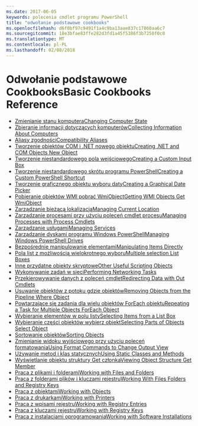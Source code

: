```yaml
---
ms.date: 2017-06-05
keywords: polecenia cmdlet programu PowerShell
title: "odwołanie podstawowe cookbooks"
ms.openlocfilehash: d6f0bf97c9491f1a4c9ba13aae837c17860aa6c7
ms.sourcegitcommit: 18e3bfae83ffe282d3fd1a45f5386f3b7250f0c0
ms.translationtype: MT
ms.contentlocale: pl-PL
ms.lasthandoff: 02/08/2018
---
```

# <a name="basic-cookbooks-reference"></a><span data-ttu-id="623fb-103">Odwołanie podstawowe Cookbooks</span><span class="sxs-lookup"><span data-stu-id="623fb-103">Basic Cookbooks Reference</span></span>

- [<span data-ttu-id="623fb-104">Zmienianie stanu komputera</span><span class="sxs-lookup"><span data-stu-id="623fb-104">Changing Computer State</span></span>](Changing-Computer-State.md)
- [<span data-ttu-id="623fb-105">Zbieranie informacji dotyczących komputerów</span><span class="sxs-lookup"><span data-stu-id="623fb-105">Collecting Information About Computers</span></span>](Collecting-Information-About-Computers.md)
- [<span data-ttu-id="623fb-106">Aliasy zgodności</span><span class="sxs-lookup"><span data-stu-id="623fb-106">Compatibility Aliases</span></span>](Appendix-1---Compatibility-Aliases.md)
- [<span data-ttu-id="623fb-107">Tworzenie obiektów COM i .NET nowego obiektu</span><span class="sxs-lookup"><span data-stu-id="623fb-107">Creating .NET and COM Objects  New Object </span></span>](Creating-.NET-and-COM-Objects--New-Object-.md)
- [<span data-ttu-id="623fb-108">Tworzenie niestandardowego pola wejściowego</span><span class="sxs-lookup"><span data-stu-id="623fb-108">Creating a Custom Input Box</span></span>](Creating-a-Custom-Input-Box.md)
- [<span data-ttu-id="623fb-109">Tworzenie niestandardowego skrótu programu PowerShell</span><span class="sxs-lookup"><span data-stu-id="623fb-109">Creating a Custom PowerShell Shortcut</span></span>](Appendix-2---Creating-a-Custom-PowerShell-Shortcut.md)
- [<span data-ttu-id="623fb-110">Tworzenie graficznego obiektu wyboru daty</span><span class="sxs-lookup"><span data-stu-id="623fb-110">Creating a Graphical Date Picker</span></span>](Creating-a-Graphical-Date-Picker.md)
- [<span data-ttu-id="623fb-111">Pobieranie obiektów WMI pobrać WmiObject</span><span class="sxs-lookup"><span data-stu-id="623fb-111">Getting WMI Objects  Get WmiObject </span></span>](Getting-WMI-Objects--Get-WmiObject-.md)
- [<span data-ttu-id="623fb-112">Zarządzanie bieżącą lokalizacją</span><span class="sxs-lookup"><span data-stu-id="623fb-112">Managing Current Location</span></span>](Managing-Current-Location.md)
- [<span data-ttu-id="623fb-113">Zarządzanie procesami przy użyciu poleceń cmdlet procesu</span><span class="sxs-lookup"><span data-stu-id="623fb-113">Managing Processes with Process Cmdlets</span></span>](Managing-Processes-with-Process-Cmdlets.md)
- [<span data-ttu-id="623fb-114">Zarządzanie usługami</span><span class="sxs-lookup"><span data-stu-id="623fb-114">Managing Services</span></span>](Managing-Services.md)
- [<span data-ttu-id="623fb-115">Zarządzanie dyskami programu Windows PowerShell</span><span class="sxs-lookup"><span data-stu-id="623fb-115">Managing Windows PowerShell Drives</span></span>](Managing-Windows-PowerShell-Drives.md)
- [<span data-ttu-id="623fb-116">Bezpośrednie manipulowanie elementami</span><span class="sxs-lookup"><span data-stu-id="623fb-116">Manipulating Items Directly</span></span>](Manipulating-Items-Directly.md)
- [<span data-ttu-id="623fb-117">Pola list z możliwością wielokrotnego wyboru</span><span class="sxs-lookup"><span data-stu-id="623fb-117">Multiple selection List Boxes</span></span>](Multiple-selection-List-Boxes.md)
- [<span data-ttu-id="623fb-118">Inne przydatne obiekty skryptowe</span><span class="sxs-lookup"><span data-stu-id="623fb-118">Other Useful Scripting Objects</span></span>](Other-Useful-Scripting-Objects.md)
- [<span data-ttu-id="623fb-119">Wykonywanie zadań w sieci</span><span class="sxs-lookup"><span data-stu-id="623fb-119">Performing Networking Tasks</span></span>](Performing-Networking-Tasks.md)
- [<span data-ttu-id="623fb-120">Przekierowywanie danych z poleceń cmdlet</span><span class="sxs-lookup"><span data-stu-id="623fb-120">Redirecting Data with Out   Cmdlets</span></span>](Redirecting-Data-with-Out---Cmdlets.md)
- [<span data-ttu-id="623fb-121">Usuwanie obiektów z potoku gdzie obiektów</span><span class="sxs-lookup"><span data-stu-id="623fb-121">Removing Objects from the Pipeline  Where Object </span></span>](Removing-Objects-from-the-Pipeline--Where-Object-.md)
- [<span data-ttu-id="623fb-122">Powtarzające się zadania dla wielu obiektów ForEach obiektu</span><span class="sxs-lookup"><span data-stu-id="623fb-122">Repeating a Task for Multiple Objects  ForEach Object </span></span>](Repeating-a-Task-for-Multiple-Objects--ForEach-Object-.md)
- [<span data-ttu-id="623fb-123">Wybieranie elementów w polu listy</span><span class="sxs-lookup"><span data-stu-id="623fb-123">Selecting Items from a List Box</span></span>](Selecting-Items-from-a-List-Box.md)
- [<span data-ttu-id="623fb-124">Wybieranie części obiektów wybierz obiekt</span><span class="sxs-lookup"><span data-stu-id="623fb-124">Selecting Parts of Objects  Select Object </span></span>](Selecting-Parts-of-Objects--Select-Object-.md)
- [<span data-ttu-id="623fb-125">Sortowanie obiektów</span><span class="sxs-lookup"><span data-stu-id="623fb-125">Sorting Objects</span></span>](Sorting-Objects.md)
- [<span data-ttu-id="623fb-126">Zmienianie widoku wyjściowego przy użyciu poleceń formatowania</span><span class="sxs-lookup"><span data-stu-id="623fb-126">Using Format Commands to Change Output View</span></span>](Using-Format-Commands-to-Change-Output-View.md)
- [<span data-ttu-id="623fb-127">Używanie metod i klas statycznych</span><span class="sxs-lookup"><span data-stu-id="623fb-127">Using Static Classes and Methods</span></span>](Using-Static-Classes-and-Methods.md)
- [<span data-ttu-id="623fb-128">Wyświetlanie obiektu struktury Get członka</span><span class="sxs-lookup"><span data-stu-id="623fb-128">Viewing Object Structure  Get Member </span></span>](Viewing-Object-Structure--Get-Member-.md)
- [<span data-ttu-id="623fb-129">Praca z plikami i folderami</span><span class="sxs-lookup"><span data-stu-id="623fb-129">Working with Files and Folders</span></span>](Working-with-Files-and-Folders.md)
- [<span data-ttu-id="623fb-130">Praca z folderami plików i kluczami rejestru</span><span class="sxs-lookup"><span data-stu-id="623fb-130">Working With Files Folders and Registry Keys</span></span>](Working-With-Files-Folders-and-Registry-Keys.md)
- [<span data-ttu-id="623fb-131">Praca z obiektami</span><span class="sxs-lookup"><span data-stu-id="623fb-131">Working with Objects</span></span>](Working-with-Objects.md)
- [<span data-ttu-id="623fb-132">Praca z drukarkami</span><span class="sxs-lookup"><span data-stu-id="623fb-132">Working with Printers</span></span>](Working-with-Printers.md)
- [<span data-ttu-id="623fb-133">Praca z wpisami rejestru</span><span class="sxs-lookup"><span data-stu-id="623fb-133">Working with Registry Entries</span></span>](Working-with-Registry-Entries.md)
- [<span data-ttu-id="623fb-134">Praca z kluczami rejestru</span><span class="sxs-lookup"><span data-stu-id="623fb-134">Working with Registry Keys</span></span>](Working-with-Registry-Keys.md)
- [<span data-ttu-id="623fb-135">Praca z instalacjami oprogramowania</span><span class="sxs-lookup"><span data-stu-id="623fb-135">Working with Software Installations</span></span>](Working-with-Software-Installations.md)

